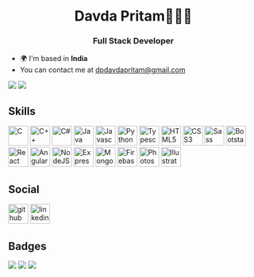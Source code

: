 <h1 align="center">Davda Pritam🧑🏻‍💻</h1>
<h3 class="string" align="center">Full Stack Developer</h3>


- 🌍 I'm based in <b>India</b>
- You can contact me at [dpdavdapritam@gmail.com](mailto:dpdavdapritam@gmail.com)


<img src='https://komarev.com/ghpvc/?username=Maldicion&style=for-the-badge&theme=dark'/>
<img src='https://github-profile-trophy.vercel.app/?username=Maldicion&theme=oldie'/>
<h2>Skills</h2>
<a href="https://docs.microsoft.com/en-us/cpp/?view=msvc-170" target="_blank" ><img src="https://raw.githubusercontent.com/danielcranney/readme-generator/main/public/icons/skills/c-colored.svg" height="40" width="40" alt="C"/></a>
<a href="https://docs.microsoft.com/en-us/cpp/?view=msvc-170" target="_blank" ><img src="https://raw.githubusercontent.com/danielcranney/readme-generator/main/public/icons/skills/cplusplus-colored.svg" height="40" width="40" alt="C++"/></a>
<a href="https://docs.microsoft.com/en-us/dotnet/csharp/" target="_blank" ><img src="https://raw.githubusercontent.com/danielcranney/readme-generator/main/public/icons/skills/csharp-colored.svg" height="40" width="40" alt="C#"/></a>
<a href="https://www.oracle.com/java/" target="_blank" ><img src="https://raw.githubusercontent.com/danielcranney/readme-generator/main/public/icons/skills/java-colored.svg" height="40" width="40" alt="Java"/></a>
<a href="https://developer.mozilla.org/en-US/docs/Web/JavaScript" target="_blank" ><img src="https://raw.githubusercontent.com/danielcranney/readme-generator/main/public/icons/skills/javascript-colored.svg" height="40" width="40" alt="Javascript"/></a>
<a href="https://www.python.org/" target="_blank" ><img src="https://upload.wikimedia.org/wikipedia/commons/thumb/c/c3/Python-logo-notext.svg/121px-Python-logo-notext.svg.png" height="40" width="40" alt="Python"/></a>
<a href="https://www.typescriptlang.org/" target="_blank" ><img src="https://raw.githubusercontent.com/danielcranney/readme-generator/main/public/icons/skills/typescript-colored.svg" height="40" width="40" alt="Typescript"/></a>
<a href="https://developer.mozilla.org/en-US/docs/Glossary/HTML5" target="_blank" ><img src="https://raw.githubusercontent.com/danielcranney/readme-generator/main/public/icons/skills/html5-colored.svg" height="40" width="40" alt="HTML5"/></a>
<a href="https://www.w3.org/TR/CSS/#css" target="_blank" ><img src="https://raw.githubusercontent.com/danielcranney/readme-generator/main/public/icons/skills/css3-colored.svg" height="40" width="40" alt="CSS3"/></a>
<a href="https://sass-lang.com/" target="_blank" ><img src="https://raw.githubusercontent.com/danielcranney/readme-generator/main/public/icons/skills/sass-colored.svg" height="40" width="40" alt="Sass"/></a>
<a href="https://getbootstrap.com/" target="_blank" ><img src="https://raw.githubusercontent.com/danielcranney/readme-generator/main/public/icons/skills/bootstrap-colored.svg" height="40" width="40" alt="Bootstarp"/></a>
<a href="https://reactjs.org/" target="_blank" ><img src="https://raw.githubusercontent.com/danielcranney/readme-generator/main/public/icons/skills/react-colored.svg" height="40" width="40" alt="React"/></a>
<a href="https://angular.io/" target="_blank" ><img src="https://raw.githubusercontent.com/danielcranney/readme-generator/main/public/icons/skills/angularjs-colored.svg" height="40" width="40" alt="Angular"/></a>
<a href="https://nodejs.org/en/" target="_blank" ><img src="https://raw.githubusercontent.com/danielcranney/readme-generator/main/public/icons/skills/nodejs-colored.svg" height="40" width="40" alt="NodeJS"/></a>
<a href="https://expressjs.com/" target="_blank" ><img src="https://raw.githubusercontent.com/danielcranney/readme-generator/main/public/icons/skills/express-colored-dark.svg" height="40" width="40" alt="Express"/></a>
<a href="https://www.mongodb.com/" target="_blank" ><img src="https://raw.githubusercontent.com/danielcranney/readme-generator/main/public/icons/skills/mongodb-colored.svg" height="40" width="40" alt="MongoDB"/></a>
<a href="https://firebase.google.com/" target="_blank" ><img src="https://raw.githubusercontent.com/danielcranney/readme-generator/main/public/icons/skills/firebase-colored.svg" height="40" width="40" alt="Firebase"/></a>
<a href="https://www.adobe.com/uk/products/photoshop.html" target="_blank" ><img src="https://www.adobe.com/content/dam/acom/one-console/icons_rebrand/ps_appicon.svg" height="40" width="40" alt="Photoshop"/></a>
<a href="https://www.profileme.dev/adobe.com/uk/products/illustrator.html" target="_blank" ><img src="https://www.adobe.com/content/dam/shared/images/product-icons/svg/illustrator.svg" height="40" width="40" alt="Illustrator"/></a>
<h2>Social</h2>
<a href="https://www.github.com/Maldicion" target="_blank" ><img src="https://www.profileme.dev/_next/image?url=https%3A%2F%2Fraw.githubusercontent.com%2Fdanielcranney%2Freadme-generator%2Fmain%2Fpublic%2Ficons%2Fsocials%2Fgithub-dark.svg&w=32&q=75" height="40" width="40" alt="github"/></a>
<a href="https://www.linkedin.com/in/pritam-davda-51704b204" target="_blank" ><img src="https://www.profileme.dev/_next/image?url=https%3A%2F%2Fraw.githubusercontent.com%2Fdanielcranney%2Freadme-generator%2Fmain%2Fpublic%2Ficons%2Fsocials%2Flinkedin.svg&w=32&q=75" height="40" width="40" alt="linkedin"/></a>
<h2>Badges</h2>
<img src='https://github-readme-stats.vercel.app/api?username=Maldicion&show_icons=true&theme=dark'/>
<img src='https://github-readme-streak-stats.herokuapp.com/?user=Maldicion&theme=dark'/>
<img src='https://github-readme-stats.vercel.app/api/top-langs/?username=Maldicion&layout=compact&theme=dark'/>
